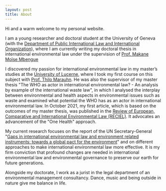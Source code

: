 ```yaml
---
layout: post
title: About
---
```


Hi and a warm welcome to my personal website. 

I am a young researcher and doctoral student at the University of Geneva (with the [Department of Public International Law and International Organization](https://www.unige.ch/droit/index.php?cID=1569)), where I am currently writing my doctoral thesis in international environmental law under the supervision of [Prof. Makane Moïse Mbengue](https://www.unige.ch/droit/index.php?cID=1029)

I discovered my passion for international environmental law in my master’s studies at the [University of Lucerne](https://www.unilu.ch/en/faculties/faculty-of-law/), where I took my first course on this subject with [Prof. Thilo Marauhn](https://www.uni-giessen.de/fbz/fb01/professuren-forschung/professuren/marauhn/team/prof_leitung/index_html). He was also the supervisor of my master thesis "The WHO as actor in international environmental law? - An analysis by example of the international waste law", in which I analysed the interplay between environmental and health aspects in environmental issues such as waste and examined what potential the WHO has as an actor in international environmental law. In October 2021, my first article, which is based on the outcomes of my master thesis, was published in the [Review of European, Comparative and International Environmental Law (RECIEL)](https://onlinelibrary.wiley.com/doi/full/10.1111/reel.12415). It advocates an advancement of the "One Health" approach.

My current research focuses on the report of the UN Secretary-General "[Gaps in international environmental law and environment related instruments: towards a global pact for the environment](https://wedocs.unep.org/handle/20.500.11822/27070)" and on different approaches to make international environmental law more effective. It is my firm conviction that profound changes are needed in international environmental law and environmental governance to preserve our earth for future generations. 

Alongside my doctorate, I work as a jurist in the legal department of an environmental management consultancy. Dance, music and being outside in nature give me balance in life.

